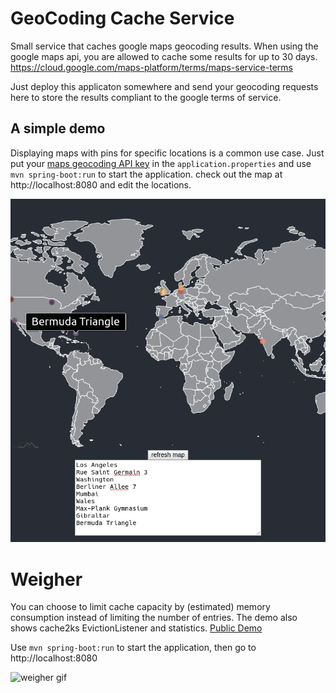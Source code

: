 # GeoCoding Cache Service 

Small service that caches google maps geocoding results. When using the google maps api, you are allowed to cache some results for up to 30 days. https://cloud.google.com/maps-platform/terms/maps-service-terms

Just deploy this applicaton somewhere and send your geocoding requests here to store the results compliant to the google terms of service.

## A simple demo
Displaying maps with pins for specific locations is a common use case. Just put your [maps geocoding API key](https://developers.google.com/maps/documentation/geocoding/get-api-key) in the `application.properties` and use `mvn spring-boot:run` to start the application. check out the map at http://localhost:8080 and edit the locations.

![Screenshot_20200831_150725.png](Screenshot_20200831_150725.png)
 
 # Weigher 
 You can choose to limit cache capacity by (estimated) memory consumption instead of limiting the number of entries. The demo also shows cache2ks EvictionListener and statistics. [Public Demo](https://weigher.azurewebsites.net/)
 
 Use `mvn spring-boot:run` to start the application, then go to http://localhost:8080
 
![weigher gif](weigher.gif)
 
 
 
